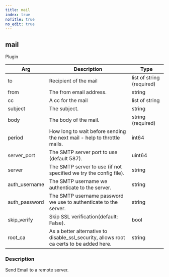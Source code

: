 ```yaml
---
title: mail
index: true
noTitle: true
no_edit: true
---
```




<div class="vql_item"></div>


## mail
<span class='vql_type label label-warning pull-right page-header'>Plugin</span>



<div class="vqlargs"></div>

Arg | Description | Type
----|-------------|-----
to|Recipient of the mail|list of string (required)
from|The from email address.|string
cc|A cc for the mail|list of string
subject|The subject.|string
body|The body of the mail.|string (required)
period|How long to wait before sending the next mail - help to throttle mails.|int64
server_port|The SMTP server port to use (default 587).|uint64
server|The SMTP server to use (if not specified we try the config file).|string
auth_username|The SMTP username we authenticate to the server.|string
auth_password|The SMTP username password we use to authenticate to the server.|string
skip_verify|Skip SSL verification(default: False).|bool
root_ca|As a better alternative to disable_ssl_security, allows root ca certs to be added here.|string

### Description

Send Email to a remote server.

